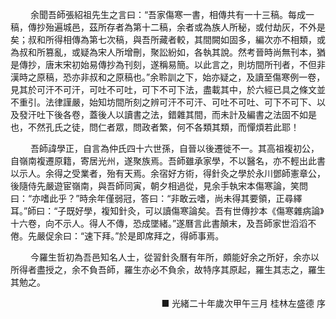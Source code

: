 <p>&emsp;&emsp;
余聞吾師張紹祖先生之言曰：“吾家傷寒一書，相傳共有一十三稿。每成一稿，傳抄殆遍城邑，茲所存者為第十二稿，余者或為族人所秘，或付劫灰，不外是矣；叔和所得相傳為第七次稿，與吾所藏者較，其間闕如固多，編次亦不相類，或為叔和所篡亂，或疑為宋人所增刪，聚訟紛如，各執其說。然考晉時尚無刊本，猶是傳抄，唐末宋初始易傳抄為刊刻，遂稱易簡。以此言之，則坊間所刊者，不但非漢時之原稿，恐亦非叔和之原稿也。”余聆訓之下，始亦疑之，及讀至傷寒例一卷，見其於可汗不可汗，可吐不可吐，可下不可下法，盡載其中，於六經已具之條文並不重引。法律謹嚴，始知坊間所刻之辨可汗不可汗、可吐不可吐、可下不可下、以及發汗吐下後各卷，蓋後人以讀書之法，錯雜其間，而未計及編書之法固不如是也，不然孔氏之徒，問仁者眾，問政者繁，何不各類其類，而憚煩若此耶！
</p>
<p>&emsp;&emsp;
吾師諱學正，自言為仲氏四十六世孫，自晉以後遷徙不一。其高祖複初公，自嶺南複遷原籍，寄居光州，遂聚族焉。吾師雖承家學，不以醫名，亦不輕出此書以示人。余得之受業者，殆有天焉。余宿好方術，得針灸之學於永川鄧師憲章公，後隨侍先嚴遊宦嶺南，與吾師同寅，朝夕相過從，見余手執宋本傷寒論，笑問曰：“亦嗜此乎？”時余年僅弱冠，答曰：“非敢云嗜，尚未得其要領，正尋繹耳。”師曰：“子既好學，複知針灸，可以讀傷寒論矣。吾有世傳抄本《傷寒雜病論》十六卷，向不示人。得人不傳，恐成墜緒。”遂曆言此書顛末，及吾師家世滔滔不倦。先嚴促余曰：“速下拜。”於是即席拜之，得師事焉。
</p>
<p>&emsp;&emsp;
今羅生哲初為吾邑知名人士，從習針灸曆有年所，頗能好余之所好，余亦以所得者盡授之，余不負吾師，羅生亦必不負余，故特序其原起，羅生其志之，羅生其勉之。
</p>
<p align="right">
■ 光緒二十年歲次甲午三月 桂林左盛德 序
</p>







